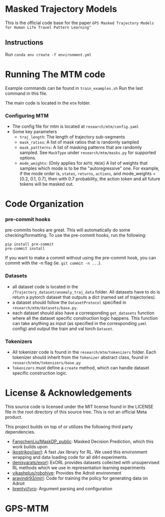 # Masked Trajectory Models

This is the official code base for the paper `GPS Masked Trajectory Models for Human Life Travel Pattern Learning"`

## Instructions
Run ```conda env create -f environment.yml```

# Running The MTM code
Example commands can be found in `train_examples.sh` Run the last command in this file.

The main code is located in the `mtm` folder. 

### Configuring MTM
 * The config file for mtm is located at `research/mtm/config.yaml`
 * Some key parameters
   * `traj_length`: The length of trajectory sub-segments
   * `mask_ratios`: A list of mask ratios that is randomly sampled
   * `mask_pattterns`: A list of masking patterns that are randomly sampled. See `MaskType` under `research/mtm/masks.py` for supported options.
   * `mode_weights`: (Only applies for `AUTO_MASK`) A list of weights that samples which mode is to be the "autoregressive" one. For example, if the mode order is, `states`, `returns`, `actions`, and mode_weights = [0.2, 0.1, 0.7], then with 0.7 probability, the action token and all future tokens will be masked out.

# Code Organization

### pre-commit hooks

pre-commits hooks are great. This will automatically do some checking/formatting. To use the pre-commit hooks, run the following:
```
pip install pre-commit
pre-commit install
```

If you want to make a commit without using the pre-commit hook, you can commit with the -n flag (ie. `git commit -n ...`).

### Datasets
 * all dataset code is located in the `/Trajectory_dataset/anomaly_traj_data` folder. All datasets have to do is return a pytorch dataset that outputs a dict (named set of trajectories).
 * a dataset should follow the `DatasetProtocol` specified in `research/mtm/datasets/base.py`.
 * each dataset should also have a corresponding `get_datasets` function where all the dataset specific construction logic happens. This function can take anything as input (as specified in the corresponding `yaml` config) and output the train and val torch `Dataset`.

### Tokenizers
 * All tokenizer code is found in the `research/mtm/tokenizers` folder. Each tokenizer should inherit from the `Tokenizer` abstract class, found in `research/mtm/tokenizers/base.py`
 * `Tokenizers` must define a `create` method, which can handle dataset specific construction logic.

# License & Acknowledgements
This source code is licensed under the MIT license found in the LICENSE file in the root directory of this source tree. This is not an official Meta product.

This project builds on top of or utilizes the following third party dependencies.
 * [FangchenLiu/MaskDP_public](https://github.com/FangchenLiu/MaskDP_public): Masked Decision Prediction, which this work builds upon
 * [ikostrikov/jaxrl](https://github.com/ikostrikov/jaxrl): A fast Jax library for RL. We used this environment wrapping and data loading code for all d4rl experiments.
 * [denisyarats/exorl](https://github.com/denisyarats/exorl): ExORL provides datasets collected with unsupervised RL methods which we use in representation learning experiments
 * [vikashplus/robohive](https://github.com/brentyi/tyro): Provides the Adroit environment
 * [aravindr93/mjrl](https://github.com/aravindr93/mjrl): Code for training the policy for generating data on Adroit
 * [brentyi/tyro](https://github.com/brentyi/tyro): Argument parsing and configuration
# GPS-MTM

